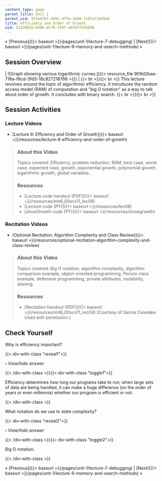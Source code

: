 ```yaml
---
content_type: page
parent_title: Unit 1
parent_uid: 975ad7bf-dd9c-4ffe-26b6-710fa718d5e6
title: Efficiency and Order of Growth
uid: 51a3082b-b50b-dc70-f44f-e076ffa558d6
---
```


« [Previous]({{< baseurl >}}/pages/unit-1/lecture-7-debugging) | [Next]({{< baseurl >}}/pages/unit-1/lecture-9-memory-and-search-methods) »

Session Overview
----------------

| ![Graph showing various logarithmic curves.]({{< resource_file 909d2baa-718a-f8cd-3fd3-18c827218766 >}}) |  {{< br >}}{{< br >}} This lecture revolves around the topic of algorithmic efficiency. It introduces the random access model (RAM) of computation and "big O notation" as a way to talk about order of growth. It concludes with binary search. {{< br >}}{{< br >}}  

Session Activities
------------------

### Lecture Videos

*   [Lecture 8: Efficiency and Order of Growth]({{< baseurl >}}/resources/lecture-8-efficiency-and-order-of-growth)

> ### About this Video
> 
> Topics covered: Efficiency, problem reduction, RAM, best case, worst case, expected case, growth, exponential growth, polynomial growth, logarithmic growth, global variables.
> 
> ### Resources
> 
> *   [Lecture code handout (PDF)]({{< baseurl >}}/resources/mit6_00scs11_lec08)
> *   [Lecture code (PY)]({{< baseurl >}}/resources/lec08)
> *   [showGrowth code (PY)]({{< baseurl >}}/resources/showgrowth)

### Recitation Videos

*   [Optional Recitation: Algorithm Complexity and Class Review]({{< baseurl >}}/resources/optional-recitation-algorithm-complexity-and-class-review)

> ### About this Video
> 
> Topics covered: Big O notation, algorithm complexity, algorithm comparison example, object-oriented programming, Person class example, defensive programming, private attributes, mutability, aliasing.
> 
> ### Resources
> 
> *   [Recitation handout (PDF)]({{< baseurl >}}/resources/mit6_00scs11_rec04) (Courtesy of Sarina Canelake. Used with permission.)

Check Yourself
--------------

Why is efficiency important?

{{< div-with-class "reveal1">}}

› _View/hide answer_

{{< /div-with-class >}}{{< div-with-class "toggle1">}}

Efficiency determines how long our programs take to run; when large sets of data are being handled, it can make a huge difference (on the order of years or even millennia) whether our program is efficient or not.

{{< /div-with-class >}}

What notation do we use to state complexity?

{{< div-with-class "reveal2">}}

› _View/hide answer_

{{< /div-with-class >}}{{< div-with-class "toggle2">}}

Big O notation.

{{< /div-with-class >}}

« [Previous]({{< baseurl >}}/pages/unit-1/lecture-7-debugging) | [Next]({{< baseurl >}}/pages/unit-1/lecture-9-memory-and-search-methods) »